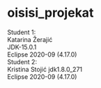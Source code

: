 # oisisi_projekat
Student 1:  
Katarina Žerajić  
JDK-15.0.1   
Eclipse 2020-09 (4.17.0)  
Student 2:  
Kristina Stojić 
jdk1.8.0_271  
Eclipse 2020-09 (4.17.0)
